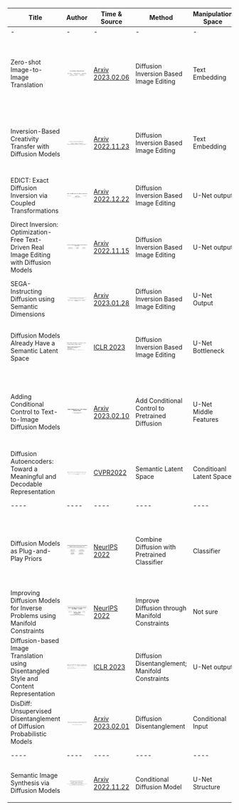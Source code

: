 | Title | Author | Time & Source | Method | Manipulation Space | Application | Train/Fine-tune | Description | Code |
| - | - | - | - | - | - | - | - | - |
| - | - | - | - | - | - | - | - | - |
| Zero-shot Image-to-Image Translation | ![img](res/001.png) | [Arxiv 2023.02.06](https://arxiv.org/abs/2302.03027) | Diffusion Inversion Based Image Editing | Text Embedding | Text Driven Image-to-Image Translation | No | 基于Diffusion Inversion 用GPT生成大量源域和目标域文本然后做CLIP embedding，求平均值的差作为edit direction。  [笔记链接](https://github.com/xuekt98/readed-papers/blob/main/2023/2023.02/032_SSS_Zero-shot%20Image-to-Image%20Translation.md)  | [Code链接](https://github.com/pix2pixzero/pix2pix-zero) |
| Inversion-Based Creativity Transfer with Diffusion Models | ![img](res/006.png) | [Arxiv 2022.11.23](https://arxiv.org/abs/2211.13203) | Diffusion Inversion Based Image Editing | Text Embedding | Example-Guided Creativity Transfer | Train Textual Inversion Module | 本文基于Diffusion Inversion，通过对条件图进行Textual Inversion来控制生成与条件图风格一样的图像。[笔记链接](https://github.com/xuekt98/readed-papers/blob/main/2023/2023.02/033_SS_Inversion-Based%20Creativity%20Transfer%20with%20Diffusion%20Models.md) | [Code链接](https://github.com/zyxElsa/creativity-transfer) |
| EDICT: Exact Diffusion Inversion via Coupled Transformations | ![img](res/002.png) | [Arxiv 2022.12.22](https://arxiv.org/abs/2211.12446) | Diffusion Inversion Based Image Editing | U-Net output | Exact Diffusion Inversion; Image Editing | No | 利用Flow的Couple layer的思想，实现更准确的Diffusion inversion | [Code链接](https://github.com/salesforce/EDICT) |
| Direct Inversion: Optimization-Free Text-Driven Real Image Editing with Diffusion Models | ![img](res/005.png) | [Arxiv 2022.11.15](https://arxiv.org/abs/2207.00050) | Diffusion Inversion Based Image Editing | U-Net output | Text-Driven Image Editing | No | 基于Diffusion Inversion，利用inversion保存的网络输出与reverse过程的输出做Classifier-free guidance  [笔记链接](https://github.com/xuekt98/readed-papers/blob/main/2023/2023.02/027_SSS_Direct%20Inversion%20Optimization-Free%20Text-Driven%20Real%20Image%20Editing%20with%20Diffusion%20Models.md) | [Code链接](https://github.com/adham-elarabawy/direct-inversion) |
| SEGA- Instructing Diffusion using Semantic Dimensions | ![img](res/010.png) | [Arxiv 2023.01.28](https://arxiv.org/abs/2301.12247) | Diffusion Inversion Based Image Editing | U-Net Output | Text-Driven Image Editing | No | 基于Diffusion inversion，通过不同的文本条件对方向进行修正。 | No Code |
| Diffusion Models Already Have a Semantic Latent Space | ![img](res/003.png)| [ICLR 2023](https://openreview.net/pdf?id=pd1P2eUBVfq) | Diffusion Inversion Based Image Editing | U-Net Bottleneck | Text-Driven Image Editing | Need to train a small network to predict edit direction | 基于Diffusion Inversion在U-Net的bottleneck添加语义方向的控制，需要串行训练 [笔记链接](https://github.com/xuekt98/readed-papers/blob/main/2022/2022.11/2022.11.14-2022.11.20/021_SSSS_Diffusion%20Models%20Already%20Have%20a%20Semantic%20Latent%20Space.md) | [Code链接](https://github.com/kwonminki/Asyrp_official) |
| Adding Conditional Control to Text-to-Image Diffusion Models | ![img](res/012.png) | [Arxiv 2023.02.10](https://arxiv.org/pdf/2302.05543.pdf) | Add Conditional Control to Pretrained Diffusion | U-Net Middle Features | Conditional Image Synthesis | Fix Diffusion and train ControlNet | 本文提出了对于训练好的Stable Diffusion如何额外加入条件控制，为此作者设计了ControlNet，用来对U-Net中间的Feature进行改动。 | [Code 链接](https://github.com/lllyasviel/ControlNet) |
| Diffusion Autoencoders: Toward a Meaningful and Decodable Representation | ![img](res/009.png) | [CVPR2022](https://openaccess.thecvf.com/content/CVPR2022/papers/Preechakul_Diffusion_Autoencoders_Toward_a_Meaningful_and_Decodable_Representation_CVPR_2022_paper.pdf) | Semantic Latent Space | Conditioanl Latent Space | Image Synthesis | Train diffusion autoencoder model | 将Diffusion当做解码器，额外引入编码器，编码的隐空间可以操作语义。 | [Code 链接](https://github.com/phizaz/diffae) |
| ---- | ---- | ---- | ---- | ---- | ---- | ---- | ---- | ---- |
| Diffusion Models as Plug-and-Play Priors | ![img](res/007.png) | [NeurIPS 2022](https://openreview.net/forum?id=yhlMZ3iR7Pu) | Combine Diffusion with Pretrained Classifier | Classifier | Conditional Sythesis | Not sure | 大致是将DDPM和任意的分类器结合做条件生成，数学性很强，没看太明白。<font color=red>但是直观上来看，本文思路很好，值得仔细研究。</font> | [Code链接](https://github.com/AlexGraikos/diffusion_priors) |
| Improving Diffusion Models for Inverse Problems using Manifold Constraints | ![img](res/011.png) | [NeurIPS 2022](https://openreview.net/forum?id=nJJjv0JDJju) | Improve Diffusion through Manifold Constraints | Not sure | Inpainting, Denoising | Not sure | 这个完全没看懂，只看出来是基于流形假设来修改采样过程 | [Code 链接](https://github.com/HJ-harry/MCG_diffusion) |
| Diffusion-based Image Translation using Disentangled Style and Content Representation | ![img](res/013.png) | [ICLR 2023](https://arxiv.org/abs/2209.15264) | Diffusion Disentanglement; Manifold Constraints | U-Net output | Text/Image guided image translation | No | 用预训练的VisionTransformer指导预训练的Diffusion的采样过程，通过加入不同的loss来修正方向 | ---- |
| DisDiff: Unsupervised Disentanglement of Diffusion Probabilistic Models | ![img](res/008.png) | [Arxiv 2023.02.01](https://arxiv.org/abs/2301.13721) | Diffusion Disentanglement | Conditional Input | Disentangled Conditional Synthesis | Train Disentangle parts | 通过将输入数据进行解耦作为条件控制生成。 | No Code |
| ---- | ---- | ---- | ---- | ---- | ---- | ---- | ---- | ---- |
| Semantic Image Synthesis via Diffusion Models | ![img](res/004.png) | [Arxiv 2022.11.22](https://arxiv.org/abs/2207.00050) | Conditional Diffusion Model | U-Net Structure | Semantic Image Synthesis | Retrain Difffusion | 重新设计了U-Net，加入SPADE实现语义控制 [笔记链接](https://github.com/xuekt98/readed-papers/blob/main/2022/2022.10/2022.10.17-2022.10.23/017_SSS_Semantic%20Image%20Synthesis%20via%20Diffusion%20Models.md) | [Code链接](https://github.com/WeilunWang/semantic-diffusion-model) |
